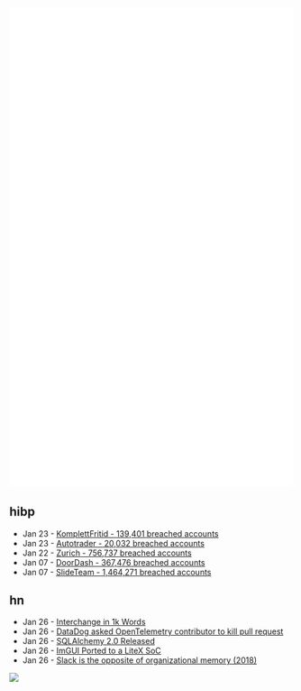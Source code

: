 ![Metrics](https://raw.githubusercontent.com/phixion/phixion/master/metrics.svg)

## hibp

<!--
for https://github.com/phixion/phixion/blob/main/.github/workflows/feeds.yml
-->
<!--START_SECTION:haveibeenpwnd-->
- Jan 23 - [KomplettFritid - 139,401 breached accounts](https://haveibeenpwned.com/PwnedWebsites#KomplettFritid)
- Jan 23 - [Autotrader - 20,032 breached accounts](https://haveibeenpwned.com/PwnedWebsites#Autotrader)
- Jan 22 - [Zurich - 756,737 breached accounts](https://haveibeenpwned.com/PwnedWebsites#Zurich)
- Jan 07 - [DoorDash - 367,476 breached accounts](https://haveibeenpwned.com/PwnedWebsites#DoorDash)
- Jan 07 - [SlideTeam - 1,464,271 breached accounts](https://haveibeenpwned.com/PwnedWebsites#SlideTeam)
<!--END_SECTION:haveibeenpwnd-->

## hn

<!--
for https://github.com/phixion/phixion/blob/main/.github/workflows/feeds.yml
-->
<!--START_SECTION:hn-->
- Jan 26 - [Interchange in 1k Words](https://www.mtb.xyz/notes/interchange-in-1000-words)
- Jan 26 - [DataDog asked OpenTelemetry contributor to kill pull request](https://github.com/open-telemetry/opentelemetry-collector-contrib/pull/5836)
- Jan 26 - [SQLAlchemy 2.0 Released](https://www.sqlalchemy.org/blog/2023/01/26/sqlalchemy-2.0.0-released/)
- Jan 26 - [ImGUI Ported to a LiteX SoC](https://github.com/suarezvictor/litex_imgui_usb_demo)
- Jan 26 - [Slack is the opposite of organizational memory (2018)](https://abe-winter.github.io/plea%27s/help/2018/02/11/slack.html)
<!--END_SECTION:hn-->

<!--
for https://yhype.me
-->
![](https://hit.yhype.me/github/profile?user_id=13013670)
